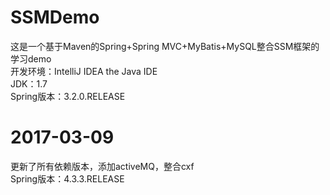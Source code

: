 # SSMDemo
这是一个基于Maven的Spring+Spring MVC+MyBatis+MySQL整合SSM框架的学习demo    
开发环境：IntelliJ IDEA the Java IDE     
JDK：1.7     
Spring版本：3.2.0.RELEASE      
# 2017-03-09
更新了所有依赖版本，添加activeMQ，整合cxf      
Spring版本：4.3.3.RELEASE     

